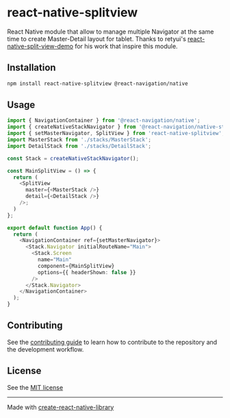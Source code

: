 # react-native-splitview

React Native module that allow to manage multiple Navigator at the same time to create Master-Detail layout for tablet.
Thanks to retyui's [react-native-split-view-demo](https://github.com/retyui/react-native-split-view-demo) for his work that inspire
this module.

## Installation

```sh
npm install react-native-splitview @react-navigation/native
```

## Usage


```ts
import { NavigationContainer } from '@react-navigation/native';
import { createNativeStackNavigator } from '@react-navigation/native-stack';
import { setMasterNavigator, SplitView } from 'react-native-splitview';
import MasterStack from './stacks/MasterStack';
import DetailStack from './stacks/DetailStack';

const Stack = createNativeStackNavigator();

const MainSplitView = () => {
  return (
    <SplitView
      master={<MasterStack />}
      detail={<DetailStack />}
    />;
  )
};

export default function App() {
  return (
    <NavigationContainer ref={setMasterNavigator}>
      <Stack.Navigator initialRouteName="Main">
        <Stack.Screen
          name="Main"
          component={MainSplitView}
          options={{ headerShown: false }}
        />
      </Stack.Navigator>
    </NavigationContainer>
  );
}

```


## Contributing

See the [contributing guide](CONTRIBUTING.md) to learn how to contribute to the repository and the development workflow.

## License

See the [MIT license](LICENZE.md)

---

Made with [create-react-native-library](https://github.com/callstack/react-native-builder-bob)
